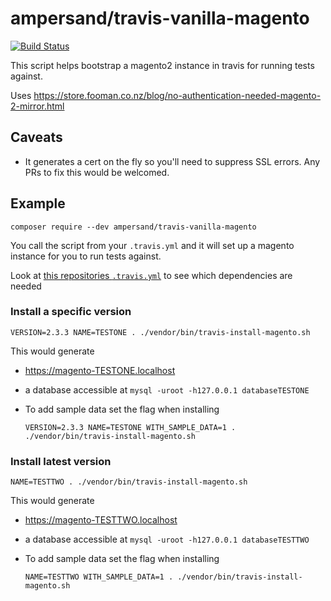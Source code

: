 # ampersand/travis-vanilla-magento

[![Build Status](https://travis-ci.org/AmpersandHQ/travis-vanilla-magento.svg?branch=master)](https://travis-ci.org/AmpersandHQ/travis-vanilla-magento)

This script helps bootstrap a magento2 instance in travis for running tests against. 

Uses https://store.fooman.co.nz/blog/no-authentication-needed-magento-2-mirror.html

## Caveats

- It generates a cert on the fly so you'll need to suppress SSL errors. Any PRs to fix this would be welcomed. 

## Example
 
```
composer require --dev ampersand/travis-vanilla-magento
```

You call the script from your `.travis.yml` and it will set up a magento instance for you to run tests against.

Look at [this repositories `.travis.yml`](https://github.com/AmpersandHQ/magento2-disable-stock-reservation/blob/master/.travis.yml) to see which dependencies are needed

### Install a specific version

`VERSION=2.3.3 NAME=TESTONE . ./vendor/bin/travis-install-magento.sh`

This would generate
- https://magento-TESTONE.localhost
- a database accessible at `mysql -uroot -h127.0.0.1 databaseTESTONE`
- To add sample data set the flag when installing

    ```
    VERSION=2.3.3 NAME=TESTONE WITH_SAMPLE_DATA=1 . ./vendor/bin/travis-install-magento.sh
    ```
    
### Install latest version

`NAME=TESTTWO . ./vendor/bin/travis-install-magento.sh`

This would generate
- https://magento-TESTTWO.localhost
- a database accessible at `mysql -uroot -h127.0.0.1 databaseTESTTWO`
- To add sample data set the flag when installing

    ```
    NAME=TESTTWO WITH_SAMPLE_DATA=1 . ./vendor/bin/travis-install-magento.sh
    ```
